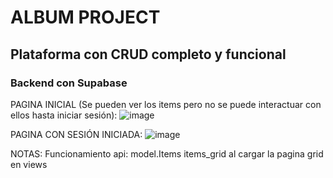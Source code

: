 # ALBUM PROJECT

## Plataforma con CRUD completo y funcional
### Backend con Supabase

PAGINA INICIAL (Se pueden ver los items pero no se puede interactuar con ellos hasta iniciar sesión): 
![image](https://github.com/user-attachments/assets/d0ffb2bb-a060-4127-aee5-14860bf3dff6)

PAGINA CON SESIÓN INICIADA: 
![image](https://github.com/user-attachments/assets/47ce9849-ebb9-45bd-890b-c2a97c42e490)


NOTAS:
Funcionamiento api: model.Items
items_grid al cargar la pagina
grid en views
